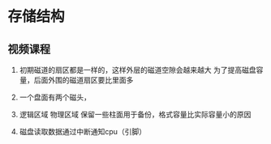 # 存储结构

## 视频课程
1. 初期磁道的扇区都是一样的，这样外层的磁道空隙会越来越大
    为了提高磁盘容量，后面外围的磁道扇区要比里面多
1. 一个盘面有两个磁头，
1. 逻辑区域 物理区域 保留一些柱面用于备份，格式容量比实际容量小的原因

1. 磁盘读取数据通过中断通知cpu（引脚）
